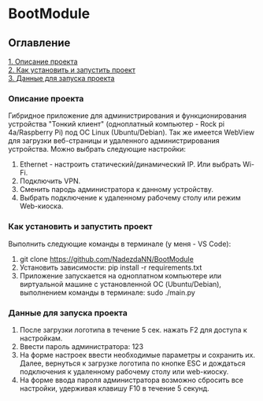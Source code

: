 # BootModule

## Оглавление  
[1. Описание проекта](./README.md#Описание-проекта)   
[2. Как установить и запустить проект](./README.md#Как-установить-проект)  
[3. Данные для запуска проекта](./README.md#Данные-для-запуска-проекта)

### Описание проекта    
Гибридное приложение для администрирования и функционирования устройства "Тонкий клиент" (одноплатный компьютер - Rock pi 4a/Raspberry Pi) под ОС Linux (Ubuntu/Debian). Так же имеется WebView для загрузки веб-страницы и удаленного администрирования устройства. Можно выбрать следующие настройки:
1. Ethernet - настроить статический/динамический IP. Или выбрать Wi-Fi.
2. Подключить VPN.
3. Сменить пародь администратора к данному устройству.
4. Выбрать подключение к удаленному рабочему столу или режим Web-киоска.

### Как установить и запустить проект
Выполнить следующие команды в терминале (у меня - VS Code):
1. git clone https://github.com/NadezdaNN/BootModule
2. Установить зависимости: pip install -r requirements.txt
3. Приложение запускается на одноплатном компьютере или виртуальной машине с установленной ОС (Ubuntu/Debian), выполнением команды в терминале: sudo ./main.py

### Данные для запуска проекта
1. После загрузки логотипа в течение 5 сек. нажать F2 для доступа к настройкам.
2. Ввести пароль администратора: 123
3. На форме настроек ввести необходимые параметры и сохранить их. Далее, вернуться к загрузке логотипа по кнопке ESC и дождаться подключения к удаленному рабочему столу или web-киоску.
4. На форме ввода пароля администратора возможно сбросить все настройки, удерживая клавишу F10 в течение 5 секунд.
